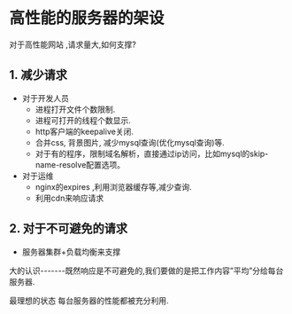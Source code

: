# 高性能的服务器的架设

对于高性能网站 ,请求量大,如何支撑?

## 1. 减少请求

- 对于开发人员
  - 进程打开文件个数限制.
  - 进程可打开的线程个数显示.
  - http客户端的keepalive关闭.
  - 合并css, 背景图片, 减少mysql查询(优化mysql查询)等.
  - 对于有的程序，限制域名解析，直接通过ip访问，比如mysql的skip-name-resolve配置选项。
- 对于运维
  - nginx的expires ,利用浏览器缓存等,减少查询.
  - 利用cdn来响应请求

## 2. 对于不可避免的请求

- 服务器集群+负载均衡来支撑

大的认识-------既然响应是不可避免的,我们要做的是把工作内容”平均”分给每台服务器.

最理想的状态 每台服务器的性能都被充分利用.

